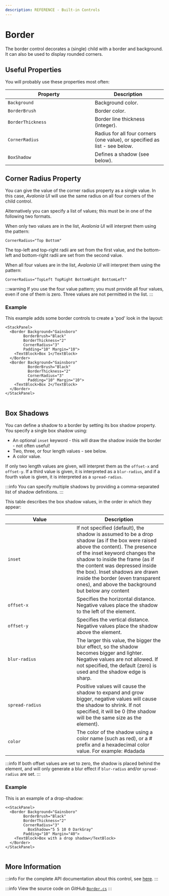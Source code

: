 ```yaml
---
description: REFERENCE - Built-in Controls
---
```


# Border

The border control decorates a (single) child with a border and background. It can also be used to display rounded corners.

## Useful Properties

You will probably use these properties most often:

<table><thead><tr><th width="261">Property</th><th>Description</th></tr></thead><tbody><tr><td><code>Background</code></td><td>Background color.</td></tr><tr><td><code>BorderBrush</code></td><td>Border color.</td></tr><tr><td><code>BorderThickness</code></td><td>Border line thickness (integer).</td></tr><tr><td><code>CornerRadius</code></td><td>Radius for all four corners (one value), or specified as list - see below.</td></tr><tr><td><code>BoxShadow</code></td><td>Defines a shadow (see below).</td></tr></tbody></table>

## Corner Radius Property

You can give the value of the corner radius property as a single value. In this case, _Avalonia UI_ will use the same radius on all four corners of the child control.

Alternatively you can specify a list of values; this must be in one of the following two formats.

When only two values are in the list, _Avalonia UI_ will interpret them using the pattern:

`CornerRadius="Top Bottom"`

The top-left and top-right radii are set from the first value, and the bottom-left and bottom-right radii are set from the second value.

When all four values are in the list, _Avalonia UI_ will interpret them using the pattern:

`CornerRadius="TopLeft TopRight BottomRight BottomLeft"`

:::warning
If you use the four value pattern; you must provide all four values, even if one of them is zero. Three values are not permitted in the list.&#x20;
:::

### Example

This example adds some border controls to create a 'pod' look in the layout:&#x20;

```markup
<StackPanel>
  <Border Background="Gainsboro"
        BorderBrush="Black"
        BorderThickness="2"
        CornerRadius="3"
        Padding="10" Margin="10">
    <TextBlock>Box 1</TextBlock>
  </Border>
  <Border Background="Gainsboro"
          BorderBrush="Black"
          BorderThickness="2"
          CornerRadius="3"
          Padding="10" Margin="10">
    <TextBlock>Box 2</TextBlock>
  </Border>
</StackPanel>
```

<img src='/img/gitbook-import/assets/image (8) (1).png' alt=''/>

## Box Shadows

You can define a shadow to a border by setting its box shadow property. You specify a single box shadow using:

* An optional `inset` keyword - this will draw the shadow inside the border - not often useful!
* Two, three, or four length values - see below.
* A color value.

If only two length values are given,  will interpret them as the `offset-x` and `offset-y`. If a third value is given, it is interpreted as a `blur-radius`, and if a fourth value is given, it is interpreted as a `spread-radius`.

:::info
You can specify multiple shadows by providing a comma-separated list of shadow definitions.
:::

This table describes the box shadow values, in the order in which they appear:

<table><thead><tr><th width="203">Value</th><th>Description</th></tr></thead><tbody><tr><td><code>inset</code></td><td>If not specified (default), the shadow is assumed to be a drop shadow (as if the box were raised above the content). The presence of the inset keyword changes the shadow to inside the frame (as if the content was depressed inside the box). Inset shadows are drawn inside the border (even transparent ones), and above the background but below any content</td></tr><tr><td><code>offset-x</code> </td><td>Specifies the horizontal distance. Negative values place the shadow to the left of the element.</td></tr><tr><td><code>offset-y</code></td><td>Specifies the vertical distance. Negative values place the shadow above the element.</td></tr><tr><td><code>blur-radius</code></td><td>The larger this value, the bigger the blur effect, so the shadow becomes bigger and lighter. Negative values are not allowed. If not specified, the default (zero) is used and the shadow edge is sharp.</td></tr><tr><td><code>spread-radius</code></td><td>Positive values will cause the shadow to expand and grow bigger, negative values will cause the shadow to shrink. If not specified, it will be 0 (the shadow will be the same size as the element).</td></tr><tr><td><code>color</code></td><td>The color of the shadow using a color name (such as red), or a # prefix and a hexadecimal color value. For example: #dadada</td></tr></tbody></table>

:::info
If both offset values are set to zero, the shadow is placed behind the element, and will only generate a blur effect if `blur-radius` and/or `spread-radius` are set.
:::

### Example

This is an example of a drop-shadow:

```markup
<<StackPanel>
  <Border Background="Gainsboro"
        BorderBrush="Black"
        BorderThickness="2"
        CornerRadius="3"
          BoxShadow="5 5 10 0 DarkGray"
        Padding="10" Margin="40">
    <TextBlock>Box with a drop shadow</TextBlock>
  </Border>
</StackPanel>
```

<img src='/img/gitbook-import/assets/image (24) (2).png' alt=''/>

## More Information

:::info
For the complete API documentation about this control, see [here](http://reference.avaloniaui.net/api/Avalonia.Controls/Border/).
:::

:::info
View the source code on _GitHub_ [`Border.cs`](https://github.com/AvaloniaUI/Avalonia/blob/master/src/Avalonia.Controls/Border.cs)
:::

